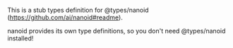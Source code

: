 This is a stub types definition for @types/nanoid (https://github.com/ai/nanoid#readme).

nanoid provides its own type definitions, so you don't need @types/nanoid installed!